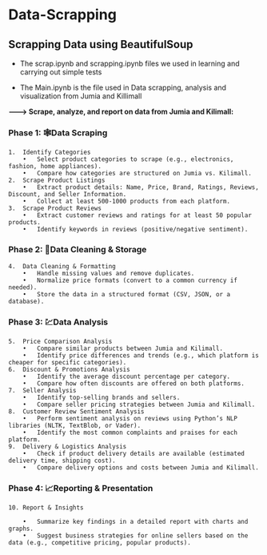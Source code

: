 # Data-Scrapping
## Scrapping Data using BeautifulSoup

* The scrap.ipynb and scrapping.ipynb files we used in learning and carrying out simple tests

* The Main.ipynb is the file used in Data scrapping, analysis and visualization from Jumia and Killimall


**---> Scrape, analyze, and report on data from Jumia and Kilimall:**

### Phase 1: 🕸️Data Scraping 
	1.	Identify Categories
	    •	Select product categories to scrape (e.g., electronics, fashion, home appliances).
	    •	Compare how categories are structured on Jumia vs. Kilimall.
	2.	Scrape Product Listings
	    •	Extract product details: Name, Price, Brand, Ratings, Reviews, Discount, and Seller Information.
	    •	Collect at least 500-1000 products from each platform.
	3.	Scrape Product Reviews
	    •	Extract customer reviews and ratings for at least 50 popular products.
	    •	Identify keywords in reviews (positive/negative sentiment).

### Phase 2: 📝Data Cleaning & Storage
	4.	Data Cleaning & Formatting
	    •	Handle missing values and remove duplicates.
	    •	Normalize price formats (convert to a common currency if needed).
	    •	Store the data in a structured format (CSV, JSON, or a database).

### Phase 3: 💹Data Analysis
	5.	Price Comparison Analysis
	    •	Compare similar products between Jumia and Kilimall.
	    •	Identify price differences and trends (e.g., which platform is cheaper for specific categories).
	6.	Discount & Promotions Analysis
	    •	Identify the average discount percentage per category.
	    •	Compare how often discounts are offered on both platforms.
	7.	Seller Analysis
	    •	Identify top-selling brands and sellers.
	    •	Compare seller pricing strategies between Jumia and Kilimall.
	8.	Customer Review Sentiment Analysis
	    •	Perform sentiment analysis on reviews using Python’s NLP libraries (NLTK, TextBlob, or Vader).
	    •	Identify the most common complaints and praises for each platform.
	9.	Delivery & Logistics Analysis
	    •	Check if product delivery details are available (estimated delivery time, shipping cost).
	    •	Compare delivery options and costs between Jumia and Kilimall.

### Phase 4: 📈Reporting & Presentation
	10.	Report & Insights
 
	    •	Summarize key findings in a detailed report with charts and graphs.
	    •	Suggest business strategies for online sellers based on the data (e.g., competitive pricing, popular products).
